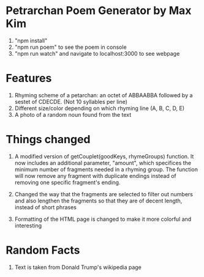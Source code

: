 Petrarchan Poem Generator by Max Kim
===========================
1. "npm install"
2. "npm run poem" to see the poem in console 
3. "npm run watch" and navigate to localhost:3000 to see webpage



Features
===========================
1. Rhyming scheme of a petarchan: an octet of ABBAABBA followed by a sestet of CDECDE. (Not 10 syllables per line)
2. Different size/color depending on which rhyming line (A, B, C, D, E)
3. A photo of a random noun found from the text 



Things changed
===========================
1. A modified version of getCouplet(goodKeys, rhymeGroups) function. It now includes an additional parameter, "amount", which specifices the minimum number of fragments needed in a rhyming group. The function will now remove any fragment with duplicate endings instead of removing one specific fragment's ending. 

2. Changed the way that the fragments are selected to filter out numbers and also lengthen the fragments so that they are of decent length, instead of short phrases

3. Formatting of the HTML page is changed to make it more colorful and interesting



Random Facts 
===========================
1. Text is taken from Donald Trump's wikipedia page 



